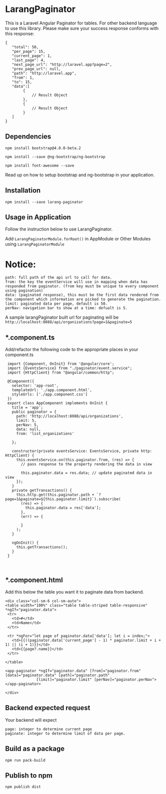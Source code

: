 # LarangPaginator

This is a Laravel Angular Paginator for tables. For other backend language to use this library. Please make sure your success response conforms with this response: 
  
      
    {
       "total": 50,
       "per_page": 15,
       "current_page": 1,
       "last_page": 4,
       "next_page_url": "http://laravel.app?page=2",
       "prev_page_url": null,
       "path": "http://laravel.app",
       "from": 1,
       "to": 15,
       "data":[
            {
                // Result Object
            },
            {
                // Result Object
            }
       ]
    }
 
 ## Dependencies
 
 `npm install bootstrap@4.0.0-beta.2`
 
 `npm install --save @ng-bootstrap/ng-bootstrap`
 
 `npm install font-awesome --save`
 
 Read up on how to setup bootstrap and ng-bootstrap in your application.
 
 ## Installation
 
 `npm install --save larang-paginator`

   
## Usage in Application

Follow the instruction below to use LarangPaginator.

Add `LarangPaginatorModule.forRoot()` in AppModule or Other Modules using `LarangPaginatorModule`
     
   # Notice: 
  ```` 
  path: full path of the api url to call for data.
  from: the key the eventService will use in mapping when data has responded from paginator. (from key must be unique to every component using pagination)
  data: (paginated response), this must be the first data rendered from the component which information are picked to generate the pagination.
  limit: paginated data per page, default is 50.
  perNav: navigation bar to show at a time: defualt is 5.
  ````
  
  A sample larangPaginator built url for paginating will be `http://localhost:8088/api/organizations?page=1&paginate=5`
  
  
   ## *.component.ts
   
   Add/refactor the following code to the appropriate places in your component.ts

  
````
 import {Component, OnInit} from '@angular/core';
 import {EventsService} from "./paginator/event.service";
 import {HttpClient} from "@angular/common/http";
 
 @Component({
   selector: 'app-root',
   templateUrl: './app.component.html',
   styleUrls: ['./app.component.css']
 })
 export class AppComponent implements OnInit {
   title = 'app';
   public paginator = {
     path: 'http://localhost:8088/api/organizations',
     limit: 5,
     perNav: 5,
     data: null,
     from: 'list_organizations'
 
   };
 
   constructor(private eventsService: EventsService, private http: HttpClient) {
     this.eventsService.on(this.paginator.from, (res) => {
       // pass response to the property rendering the data in view
 
       this.paginator.data = res.data; // update paginated data in view
     });
   }
   private getTransactions() {
     this.http.get(this.paginator.path + `?page=1&paginate=${this.paginator.limit}`).subscribe(
       (res) => {
         this.paginator.data = res['data'];
       },
       (err) => {
 
       }
     );
   }
 
   ngOnInit() {
     this.getTransactions();
   }
 }

      
  ````
  
  ## *.component.html
  Add this below the table you want it to paginate data from backend.
  
  ````
 <div class="col-sm-6 col-sm-auto">
 <table width="100%" class="table table-striped table-responsive"  *ngIf="paginator.data">
   <tr>
     <td>#</td>
     <td>Name</td>
   </tr>
 
   <tr *ngFor="let page of paginator.data['data']; let i = index;">
     <td>{{((paginator.data['current_page'] - 1) * paginator.limit + i + 1) || (i + 1)}}</td>
     <td>{{page?.name}}</td>
   </tr>
 
 </table>
 
 <app-paginator *ngIf="paginator.data" [from]="paginator.from" [data]="paginator.data" [path]="paginator.path"
                [limit]="paginator.limit" [perNav]="paginator.perNav"></app-paginator>
 
 </div>
````

## Backend expected request

Your backend will expect 

````
page: integer to determine current page
paginate: integer to determine limit of data per page.
````
 
## Build as a package

`npm run pack-build`


## Publish to npm

`npm publish dist`
